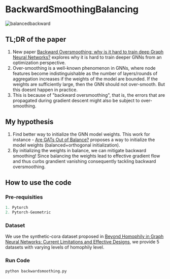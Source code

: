 # BackwardSmoothingBalancing



![balancedbackward](https://github.com/AdarshMJ/BackwardSmoothingBalancing/main/balancedbackward.png)





## TL;DR of the paper

1. New paper [Backward Oversmoothing: why is it hard to train deep Graph Neural Networks?](https://arxiv.org/abs/2505.16736) explores why it is hard to train deeper GNNs from an optimization perspective.
2. Over-smoothing is a well-known phenomenon in GNNs, where node features become indistinguishable as the number of layers/rounds of aggregation increases if the weights of the model are bounded. If the weights are sufficiently large, then the GNN should not over-smooth. But this doesnt happen in practice.
3. This is because of "backward oversmoothing", that is, the errors that are propagated during gradient descent might also be subject to over-smoothing.

## My hypothesis 
1. Find better way to initialize the GNN model weights. This work for instance - [Are GATs Out of Balance?](https://arxiv.org/pdf/2310.07235) proposes a way to initialize the model weights (balanced+orthogonal initialization).
2. By initializing the weights in balance, we can mitigate backward smoothing! Since balancing the weights lead to effective gradient flow and thus curbs grandient vanishing consequently tackling backward oversmoothing.

## How to use the code
### Pre-requisities
```Python
1. Pytorch
2. Pytorch-Geometric
```
### Dataset
We use the synthetic-cora dataset proposed in [Beyond Homophily in Graph Neural Networks:
Current Limitations and Effective Designs](https://arxiv.org/pdf/2006.11468), we provide 5 datasets with varying levels of homophily level.

### Run Code
```python
python backwardsmoothing.py
```




   
